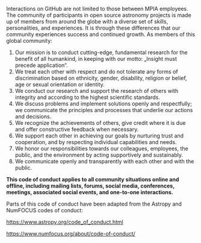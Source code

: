 Interactions on GitHub are not limited to those between MPIA employees. The community of participants in open source astronomy projects is made up of members from around the globe with a diverse set of skills, personalities, and experiences. It is through these differences that our community experiences success and
continued growth. As members of this global community:

1. Our mission is to conduct cutting-edge, fundamental research for the benefit of all humankind, in keeping with our motto: „Insight must precede application“.
2. We treat each other with respect and do not tolerate any forms of discrimination based on ethnicity, gender, disability, religion or belief, age or sexual orientation or identity.
3. We conduct our research and support the research of others with integrity and according to the highest scientific standards.
4. We discuss problems and implement solutions openly and respectfully; we communicate the principles and processes that underlie our actions and decisions.
5. We recognize the achievements of others, give credit where it is due and offer constructive feedback when necessary.
6. We support each other in achieving our goals by nurturing trust and cooperation, and by respecting individual capabilities and needs.
7. We honor our responsibilities towards our colleagues, employees, the public, and the environment by acting supportively and sustainably.
8. We communicate openly and transparently with each other and with the public.

**This code of conduct applies to all community situations online and offline, including mailing lists, forums, social media, conferences, meetings, associated social events, and one-to-one interactions.**

Parts of this code of conduct have been adapted from the Astropy and NumFOCUS codes of conduct:

https://www.astropy.org/code_of_conduct.html

https://www.numfocus.org/about/code-of-conduct/
